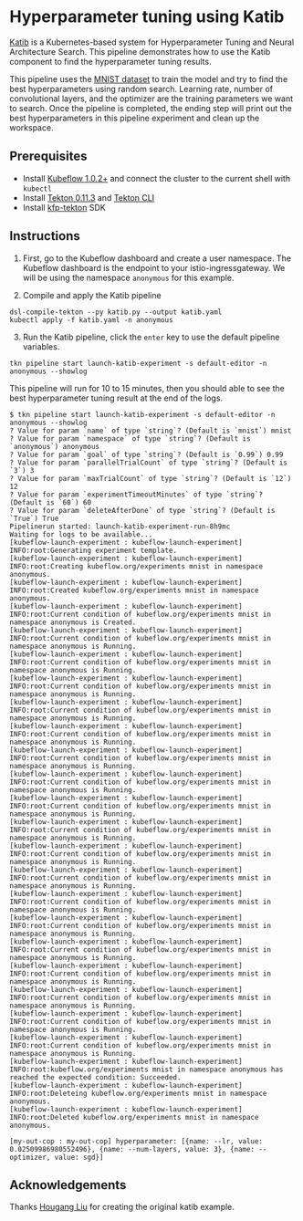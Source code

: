 # Hyperparameter tuning using Katib

[Katib](https://github.com/kubeflow/katib) is a Kubernetes-based system for Hyperparameter Tuning and Neural Architecture Search. This pipeline demonstrates how to use the Katib component to find the hyperparameter tuning results. 

This pipeline uses the [MNIST dataset](http://yann.lecun.com/exdb/mnist/) to train the model and try to find the best hyperparameters using random search. Learning rate, number of convolutional layers, and the optimizer are the training parameters we want to search. Once the pipeline is completed, the ending step will print out the best hyperparameters in this pipeline experiment and clean up the workspace.

## Prerequisites 
- Install [Kubeflow 1.0.2+](https://www.kubeflow.org/docs/started/getting-started/) and connect the cluster to the current shell with `kubectl`
- Install [Tekton 0.11.3](https://github.com/tektoncd/pipeline/releases/tag/v0.11.3) and [Tekton CLI](https://github.com/tektoncd/cli)
- Install [kfp-tekton](/sdk/README.md#steps) SDK

## Instructions

1. First, go to the Kubeflow dashboard and create a user namespace. The Kubeflow dashboard is the endpoint to your istio-ingressgateway. We will be using the namespace `anonymous` for this example.

2. Compile and apply the Katib pipeline
```shell
dsl-compile-tekton --py katib.py --output katib.yaml
kubectl apply -f katib.yaml -n anonymous
```

3. Run the Katib pipeline, click the `enter` key to use the default pipeline variables.
```shell
tkn pipeline start launch-katib-experiment -s default-editor -n anonymous --showlog
```

This pipeline will run for 10 to 15 minutes, then you should able to see the best hyperparameter tuning result at the end of the logs.
```
$ tkn pipeline start launch-katib-experiment -s default-editor -n anonymous --showlog
? Value for param `name` of type `string`? (Default is `mnist`) mnist
? Value for param `namespace` of type `string`? (Default is `anonymous`) anonymous
? Value for param `goal` of type `string`? (Default is `0.99`) 0.99
? Value for param `parallelTrialCount` of type `string`? (Default is `3`) 3
? Value for param `maxTrialCount` of type `string`? (Default is `12`) 12
? Value for param `experimentTimeoutMinutes` of type `string`? (Default is `60`) 60
? Value for param `deleteAfterDone` of type `string`? (Default is `True`) True
Pipelinerun started: launch-katib-experiment-run-8h9mc
Waiting for logs to be available...
[kubeflow-launch-experiment : kubeflow-launch-experiment] INFO:root:Generating experiment template.
[kubeflow-launch-experiment : kubeflow-launch-experiment] INFO:root:Creating kubeflow.org/experiments mnist in namespace anonymous.
[kubeflow-launch-experiment : kubeflow-launch-experiment] INFO:root:Created kubeflow.org/experiments mnist in namespace anonymous.
[kubeflow-launch-experiment : kubeflow-launch-experiment] INFO:root:Current condition of kubeflow.org/experiments mnist in namespace anonymous is Created.
[kubeflow-launch-experiment : kubeflow-launch-experiment] INFO:root:Current condition of kubeflow.org/experiments mnist in namespace anonymous is Running.
[kubeflow-launch-experiment : kubeflow-launch-experiment] INFO:root:Current condition of kubeflow.org/experiments mnist in namespace anonymous is Running.
[kubeflow-launch-experiment : kubeflow-launch-experiment] INFO:root:Current condition of kubeflow.org/experiments mnist in namespace anonymous is Running.
[kubeflow-launch-experiment : kubeflow-launch-experiment] INFO:root:Current condition of kubeflow.org/experiments mnist in namespace anonymous is Running.
[kubeflow-launch-experiment : kubeflow-launch-experiment] INFO:root:Current condition of kubeflow.org/experiments mnist in namespace anonymous is Running.
[kubeflow-launch-experiment : kubeflow-launch-experiment] INFO:root:Current condition of kubeflow.org/experiments mnist in namespace anonymous is Running.
[kubeflow-launch-experiment : kubeflow-launch-experiment] INFO:root:Current condition of kubeflow.org/experiments mnist in namespace anonymous is Running.
[kubeflow-launch-experiment : kubeflow-launch-experiment] INFO:root:Current condition of kubeflow.org/experiments mnist in namespace anonymous is Running.
[kubeflow-launch-experiment : kubeflow-launch-experiment] INFO:root:Current condition of kubeflow.org/experiments mnist in namespace anonymous is Running.
[kubeflow-launch-experiment : kubeflow-launch-experiment] INFO:root:Current condition of kubeflow.org/experiments mnist in namespace anonymous is Running.
[kubeflow-launch-experiment : kubeflow-launch-experiment] INFO:root:Current condition of kubeflow.org/experiments mnist in namespace anonymous is Running.
[kubeflow-launch-experiment : kubeflow-launch-experiment] INFO:root:Current condition of kubeflow.org/experiments mnist in namespace anonymous is Running.
[kubeflow-launch-experiment : kubeflow-launch-experiment] INFO:root:Current condition of kubeflow.org/experiments mnist in namespace anonymous is Running.
[kubeflow-launch-experiment : kubeflow-launch-experiment] INFO:root:Current condition of kubeflow.org/experiments mnist in namespace anonymous is Running.
[kubeflow-launch-experiment : kubeflow-launch-experiment] INFO:root:Current condition of kubeflow.org/experiments mnist in namespace anonymous is Running.
[kubeflow-launch-experiment : kubeflow-launch-experiment] INFO:root:Current condition of kubeflow.org/experiments mnist in namespace anonymous is Running.
[kubeflow-launch-experiment : kubeflow-launch-experiment] INFO:root:Current condition of kubeflow.org/experiments mnist in namespace anonymous is Running.
[kubeflow-launch-experiment : kubeflow-launch-experiment] INFO:root:Current condition of kubeflow.org/experiments mnist in namespace anonymous is Running.
[kubeflow-launch-experiment : kubeflow-launch-experiment] INFO:root:kubeflow.org/experiments mnist in namespace anonymous has reached the expected condition: Succeeded.
[kubeflow-launch-experiment : kubeflow-launch-experiment] INFO:root:Deleteing kubeflow.org/experiments mnist in namespace anonymous.
[kubeflow-launch-experiment : kubeflow-launch-experiment] INFO:root:Deleted kubeflow.org/experiments mnist in namespace anonymous.

[my-out-cop : my-out-cop] hyperparameter: [{name: --lr, value: 0.02509986980552496}, {name: --num-layers, value: 3}, {name: --optimizer, value: sgd}]
```

## Acknowledgements

Thanks [Hougang Liu](https://github.com/hougangliu) for creating the original katib example.
